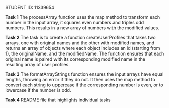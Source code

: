 STUDENT ID: 11339654

**Task 1**
The processArray function uses the map method to transform each number in the input array, it squares even numbers and triples odd numbers. This results in a new array of numbers with the modified values.

**Task 2**
The task is to create a function createUserProfiles that takes two arrays, one with original names and the other with modified names, and returns an array of objects where each object includes an id (starting from 1), the originalName, and the modifiedName. The function ensures that each original name is paired with its corresponding modified name in the resulting array of user profiles.

**Task 3**
The formatArrayStrings function ensures the input arrays have equal lengths, throwing an error if they do not. It then uses the map method to convert each string to uppercase if the corresponding number is even, or to lowercase if the number is odd.

**Task 4**
README file that highlights individual tasks







